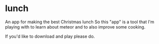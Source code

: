 # lunch
An app for making the best Christmas lunch
So this "app" is a tool that I'm playing with to learn about meteor and to also improve some cooking.

If you'd like to download and play please do.
